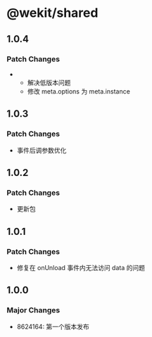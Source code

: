 # @wekit/shared

## 1.0.4

### Patch Changes

- - 解决低版本问题
  - 修改 meta.options 为 meta.instance

## 1.0.3

### Patch Changes

- 事件后调参数优化

## 1.0.2

### Patch Changes

- 更新包

## 1.0.1

### Patch Changes

- 修复在 onUnload 事件内无法访问 data 的问题

## 1.0.0

### Major Changes

- 8624164: 第一个版本发布
